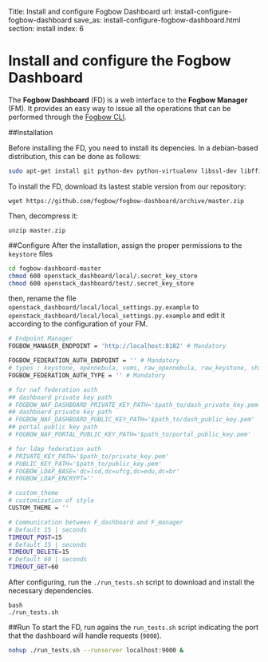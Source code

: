 Title: Install and configure Fogbow Dashboard
url: install-configure-fogbow-dashboard
save_as: install-configure-fogbow-dashboard.html
section: install
index: 6

Install and configure the Fogbow Dashboard
==========
The **Fogbow Dashboard** (FD) is a web interface to the **Fogbow Manager** (FM). It provides an easy way to issue all the operations that can be performed through the [Fogbow CLI](http://www.fogbowcloud.org/fogbow-cli).

##Installation

Before installing the FD, you need to install its depencies. In a debian-based distribution, this can be done as follows:

```bash
sudo apt-get install git python-dev python-virtualenv libssl-dev libffi-dev libxml2-dev libxslt1-dev
```

To install the FD, download its lastest stable version from our repository:

``` shell
wget https://github.com/fogbow/fogbow-dashboard/archive/master.zip
```

Then, decompress it:
``` shell
unzip master.zip
```

##Configure
After the installation, assign the proper permissions to the ```keystore``` files

```bash
cd fogbow-dashboard-master
chmod 600 openstack_dashboard/local/.secret_key_store
chmod 600 openstack_dashboard/test/.secret_key_store
```

then, rename the file ```openstack_dashboard/local/local_settings.py.example``` to ```openstack_dashboard/local/local_settings.py.example``` and edit it according to the configuration of your FM.

```bash
# Endpoint Manager
FOGBOW_MANAGER_ENDPOINT = 'http://localhost:8182' # Mandatory

FOGBOW_FEDERATION_AUTH_ENDPOINT = '' # Mandatory
# types : keystone, opennebula, voms, raw_opennebula, raw_keystone, shibboleth, naf, ldap
FOGBOW_FEDERATION_AUTH_TYPE = '' # Mandatory

# for naf federation auth
## dashboard private key path
# FOGBOW_NAF_DASHBOARD_PRIVATE_KEY_PATH='$path_to/dash_private_key.pem'
## dashboard private key path
# FOGBOW_NAF_DASHBOARD_PUBLIC_KEY_PATH='$path_to/dash_public_key.pem'
## portal public key path
# FOGBOW_NAF_PORTAL_PUBLIC_KEY_PATH='$path_to/portal_public_key.pem'

# for ldap federation auth
# PRIVATE_KEY_PATH='$path_to/private_key.pem'
# PUBLIC_KEY_PATH='$path_to/public_key.pem'
# FOGBOW_LDAP_BASE='dc=lsd,dc=ufcg,dc=edu,dc=br'
# FOGBOW_LDAP_ENCRYPT=''

# custom_theme 
# customization of style
CUSTOM_THEME = ''

# Communication between F_dashboard and F_manager
# Default 15 | seconds 
TIMEOUT_POST=15
# Default 15 | seconds
TIMEOUT_DELETE=15
# Default 60 | seconds
TIMEOUT_GET=60
```

After configuring, run the ```./run_tests.sh``` script to download and install the necessary dependencies.
```
bash
./run_tests.sh
```

##Run
To start the FD, run agains the ```run_tests.sh``` script indicating the port that the dashboard will handle requests (```9000```).

``` bash
nohup ./run_tests.sh --runserver localhost:9000 &
```
